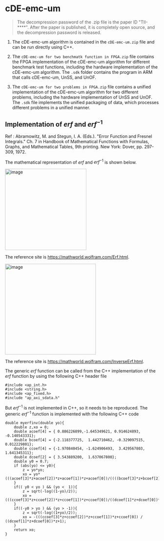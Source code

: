 # cDE-emc-um

> The decompression password of the .zip file is the paper ID "TII-****". 
> After the paper is published, it is completely open source, and the decompression password is released.

1. The cDE-emc-um algorithm is contained in the `cDE-emc-um.zip` file and can be run directly using C++. 

2. The `cDE-emc-um for two benchmatk function in FPGA.zip` file contains the FPGA implementation of the cDE-emc-um algorithm for different benchmark test functions, including the hardware implementation of the cDE-emc-um algorithm. The `.sdk` folder contains the program in ARM that calls cDE-emc-um, UnSS, and UnOF. 

3. The `cDE-emc-um for two problems in FPGA.zip` file contains a unified implementation of the cDE-emc-um algorithm for two different problems, including the hardware implementation of UnSS and UnOF. The `.sdk` file implements the unified packaging of data, which processes different problems in a unified manner. 

## Implementation of $erf$ and $erf^{-1}$
Ref : Abramowitz, M. and Stegun, I. A. (Eds.). "Error Function and Fresnel Integrals." Ch. 7 in Handbook of Mathematical Functions with Formulas, Graphs, and Mathematical Tables, 9th printing. New York: Dover, pp. 297-309, 1972.

The mathematical representation of $erf$ and $erf^{-1}$ is shown below.

<img width="266" alt="image" src="https://github.com/Spacewe-outlook/cDE-emc-um/assets/63773526/f31fc33c-5681-4361-88fa-8f78455ffff3">

The reference site is https://mathworld.wolfram.com/Erf.html.

<img width="297" alt="image" src="https://github.com/Spacewe-outlook/cDE-emc-um/assets/63773526/44200e57-65c7-4466-88ee-b654b963c859">

The reference site is https://mathworld.wolfram.com/InverseErf.html. 

The generic $erf$  function can be called from the C++ implementation of the  $erf$ function by using the following C++ header file

```
#include <ap_int.h>
#include <string.h>
#include <ap_fixed.h>
#include "ap_axi_sdata.h"
```

But $erf^{-1}$ is not implemented in C++, so it needs to be reproduced. The generic $erf^{-1}$ function is implemented with the following C++ code

```
double myerfinv(double yo){
    double z,xo = 0;
    double acoef[4] = { 0.886226899,-1.645349621, 0.914624893, -0.140543331};
    double bcoef[4] = {-2.118377725,  1.442710462, -0.329097515,  0.012229801};
    double ccoef[4] = {-1.970840454, -1.624906493,  3.429567803,  1.641345311};
    double dcoef[2] = { 3.543889200,  1.637067800};
    double y0 = 0.7;
    if (abs(yo) <= y0){
        z = yo*yo;
        xo = yo* (((acoef[3]*z+acoef[2])*z+acoef[1])*z+acoef[0])/((((bcoef[3]*z+bcoef[2])*z+bcoef[1])*z+bcoef[0])*z+1);
    }
    if(( y0 < yo ) && (yo <  1)){
        z = sqrt(-log((1-yo)/2));
        xo = (((ccoef[3]*z+ccoef[2])*z+ccoef[1])*z+ccoef[0])/((dcoef[1]*z+dcoef[0])*z+1);
    }
    if((-y0 > yo ) && (yo > -1)){
        z = sqrt(-log((1+yo)/2));
        xo = -(((ccoef[3]*z+ccoef[2])*z+ccoef[1])*z+ccoef[0]) / ((dcoef[1]*z+dcoef[0])*z+1);
    }
    return xo;
}
```
